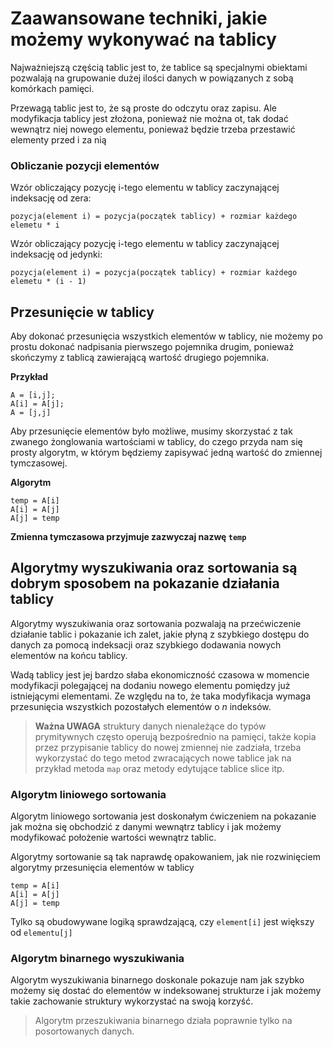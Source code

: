 # Zaawansowane techniki, jakie możemy wykonywać na tablicy

Najważniejszą częścią tablic jest to, że tablice są specjalnymi obiektami pozwalają na grupowanie dużej ilości danych w powiązanych z sobą komórkach pamięci.

Przewagą tablic jest to, że są proste do odczytu oraz zapisu. Ale modyfikacja tablicy jest złożona, ponieważ nie można ot, tak dodać wewnątrz niej nowego elementu, ponieważ będzie trzeba przestawić elementy przed i za nią

### Obliczanie pozycji elementów

Wzór obliczający pozycję i-tego elementu w tablicy zaczynającej indeksację od zera:

```
pozycja(element i) = pozycja(początek tablicy) + rozmiar każdego elemetu * i
```

Wzór obliczający pozycję i-tego elementu w tablicy zaczynającej indeksację od jedynki:

```
pozycja(element i) = pozycja(początek tablicy) + rozmiar każdego elemetu * (i - 1)
```

## Przesunięcie w tablicy

Aby dokonać przesunięcia wszystkich elementów w tablicy, nie możemy po prostu dokonać nadpisania pierwszego pojemnika drugim, ponieważ skończymy z tablicą zawierającą wartość drugiego pojemnika.

**Przykład**

```
A = [i,j];
A[i] = A[j];
A = [j,j]
```

Aby przesunięcie elementów było możliwe, musimy skorzystać z tak zwanego żonglowania wartościami w tablicy, do czego przyda nam się prosty algorytm, w którym będziemy zapisywać jedną wartość do zmiennej tymczasowej.

**Algorytm**

```
temp = A[i]
A[i] = A[j]
A[j] = temp
```

**Zmienna tymczasowa przyjmuje zazwyczaj nazwę `temp`**

## Algorytmy wyszukiwania oraz sortowania są dobrym sposobem na pokazanie działania tablicy

Algorytmy wyszukiwania oraz sortowania pozwalają na przećwiczenie działanie tablic i pokazanie ich zalet, jakie płyną z szybkiego dostępu do danych za pomocą indeksacji oraz szybkiego dodawania nowych elementów na końcu tablicy.

Wadą tablicy jest jej bardzo słaba ekonomiczność czasowa w momencie modyfikacji polegającej na dodaniu nowego elementu pomiędzy już istniejącymi elementami. Ze względu na to, że taka modyfikacja wymaga przesunięcia wszystkich pozostałych elementów o _n_ indeksów.

> **Ważna UWAGA** struktury danych nienależące do typów prymitywnych często operują bezpośrednio na pamięci, także kopia przez przypisanie tablicy do nowej zmiennej nie zadziała, trzeba wykorzystać do tego metod zwracających nowe tablice jak na przykład metoda `map` oraz metody edytujące tablice slice itp.

### Algorytm liniowego sortowania

Algorytm liniowego sortowania jest doskonałym ćwiczeniem na pokazanie jak można się obchodzić z danymi wewnątrz tablicy i jak możemy modyfikować położenie wartości wewnątrz tablic.

Algorytmy sortowanie są tak naprawdę opakowaniem, jak nie rozwinięciem algorytmy przesunięcia elementów w tablicy

```
temp = A[i]
A[i] = A[j]
A[j] = temp
```

Tylko są obudowywane logiką sprawdzającą, czy `element[i]` jest większy od `elementu[j]`

### Algorytm binarnego wyszukiwania

Algorytm wyszukiwania binarnego doskonale pokazuje nam jak szybko możemy się dostać do elementów w indeksowanej strukturze i jak możemy takie zachowanie struktury wykorzystać na swoją korzyść.

> Algorytm przeszukiwania binarnego działa poprawnie tylko na posortowanych danych.
